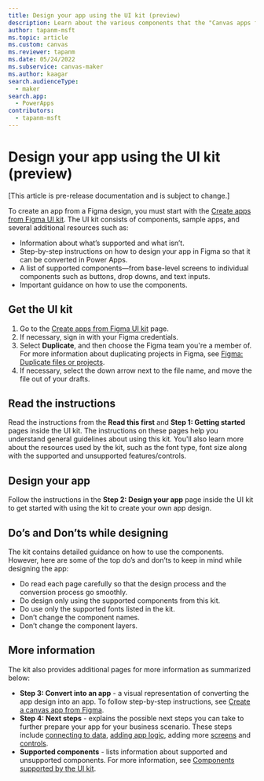 ```yaml
---
title: Design your app using the UI kit (preview)
description: Learn about the various components that the "Canvas apps from Figma UI kit" supports.
author: tapanm-msft
ms.topic: article
ms.custom: canvas
ms.reviewer: tapanm
ms.date: 05/24/2022
ms.subservice: canvas-maker
ms.author: kaagar
search.audienceType: 
  - maker
search.app: 
  - PowerApps
contributors:
  - tapanm-msft
---
```


# Design your app using the UI kit (preview)

[This article is pre-release documentation and is subject to change.]

To create an app from a Figma design, you must start with the [Create apps from Figma UI kit](https://go.microsoft.com/fwlink/?linkid=2193981). The UI kit consists of components, sample apps, and several additional resources such as:

- Information about what’s supported and what isn’t.
- Step-by-step instructions on how to design your app in Figma so that it can be converted in Power Apps.
- A list of supported components&mdash;from base-level screens to individual components such as buttons, drop downs, and text inputs.
- Important guidance on how to use the components.

## Get the UI kit

1. Go to the [Create apps from Figma UI kit](https://go.microsoft.com/fwlink/?linkid=2193981) page.
1. If necessary, sign in with your Figma credentials.
1. Select **Duplicate**, and then choose the Figma team you're a member of. For more information about duplicating projects in Figma, see [Figma: Duplicate files or projects](https://help.figma.com/hc/articles/360038511533-Duplicate-files).
1. If necessary, select the down arrow next to the file name, and move the file out of your drafts.

## Read the instructions

Read the instructions from the **Read this first** and **Step 1: Getting started** pages inside the UI kit. The instructions on these pages help you understand general guidelines about using this kit. You'll also learn more about the resources used by the kit, such as the font type, font size along with the supported and unsupported features/controls.

## Design your app

Follow the instructions in the **Step 2: Design your app** page inside the UI kit to get started with using the kit to create your own app design.

## Do’s and Don’ts while designing

The kit contains detailed guidance on how to use the components. However, here are some of the top do’s and don’ts to keep in mind while designing the app:

- Do read each page carefully so that the design process and the conversion process go smoothly.
- Do design only using the supported components from this kit.
- Do use only the supported fonts listed in the kit.
- Don’t change the component names.
- Don’t change the component layers.

## More information

The kit also provides additional pages for more information as summarized below:

- **Step 3: Convert into an app** - a visual representation of converting the app design into an app. To follow step-by-step instructions, see [Create a canvas app from Figma](create-app-from-figma.md).
- **Step 4: Next steps** - explains the possible next steps you can take to further prepare your app for your business scenario. These steps include [connecting to data](../add-data-connection.md), [adding app logic](../working-with-formulas.md), adding more [screens](../build-responsive-apps.md) and [controls](../add-configure-controls.md).
- **Supported components** - lists information about supported and unsupported components. For more information, see [Components supported by the UI kit](supported-components.md).
